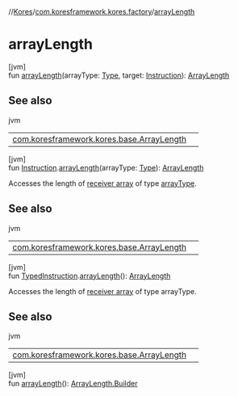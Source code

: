 //[Kores](../../index.md)/[com.koresframework.kores.factory](index.md)/[arrayLength](array-length.md)

# arrayLength

[jvm]\
fun [arrayLength](array-length.md)(arrayType: [Type](https://docs.oracle.com/javase/8/docs/api/java/lang/reflect/Type.html), target: [Instruction](../com.koresframework.kores/-instruction/index.md)): [ArrayLength](../com.koresframework.kores.base/-array-length/index.md)

## See also

jvm

| | |
|---|---|
| [com.koresframework.kores.base.ArrayLength](../com.koresframework.kores.base/-array-length/index.md) |  |

[jvm]\
fun [Instruction](../com.koresframework.kores/-instruction/index.md).[arrayLength](array-length.md)(arrayType: [Type](https://docs.oracle.com/javase/8/docs/api/java/lang/reflect/Type.html)): [ArrayLength](../com.koresframework.kores.base/-array-length/index.md)

Accesses the length of [receiver array](../com.koresframework.kores/-instruction/index.md) of type [arrayType](array-length.md).

## See also

jvm

| | |
|---|---|
| [com.koresframework.kores.base.ArrayLength](../com.koresframework.kores.base/-array-length/index.md) |  |

[jvm]\
fun [TypedInstruction](../com.koresframework.kores.base/-typed-instruction/index.md).[arrayLength](array-length.md)(): [ArrayLength](../com.koresframework.kores.base/-array-length/index.md)

Accesses the length of [receiver array](../com.koresframework.kores/-instruction/index.md) of type arrayType.

## See also

jvm

| | |
|---|---|
| [com.koresframework.kores.base.ArrayLength](../com.koresframework.kores.base/-array-length/index.md) |  |

[jvm]\
fun [arrayLength](array-length.md)(): [ArrayLength.Builder](../com.koresframework.kores.base/-array-length/-builder/index.md)
